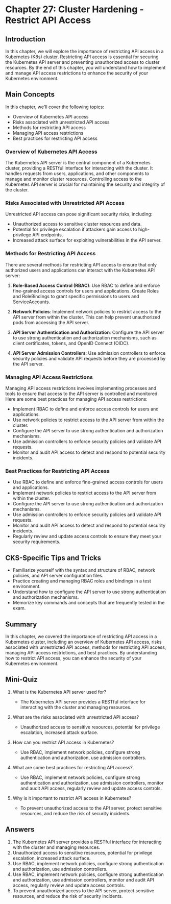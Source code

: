 # Chapter 27: Cluster Hardening - Restrict API Access

## Introduction

In this chapter, we will explore the importance of restricting API access in a Kubernetes (K8s) cluster. Restricting API access is essential for securing the Kubernetes API server and preventing unauthorized access to cluster resources. By the end of this chapter, you will understand how to implement and manage API access restrictions to enhance the security of your Kubernetes environment.

## Main Concepts

In this chapter, we'll cover the following topics:
- Overview of Kubernetes API access
- Risks associated with unrestricted API access
- Methods for restricting API access
- Managing API access restrictions
- Best practices for restricting API access

### Overview of Kubernetes API Access

The Kubernetes API server is the central component of a Kubernetes cluster, providing a RESTful interface for interacting with the cluster. It handles requests from users, applications, and other components to manage and monitor cluster resources. Controlling access to the Kubernetes API server is crucial for maintaining the security and integrity of the cluster.

### Risks Associated with Unrestricted API Access

Unrestricted API access can pose significant security risks, including:
- Unauthorized access to sensitive cluster resources and data.
- Potential for privilege escalation if attackers gain access to high-privilege API endpoints.
- Increased attack surface for exploiting vulnerabilities in the API server.

### Methods for Restricting API Access

There are several methods for restricting API access to ensure that only authorized users and applications can interact with the Kubernetes API server:

1. **Role-Based Access Control (RBAC)**: Use RBAC to define and enforce fine-grained access controls for users and applications. Create Roles and RoleBindings to grant specific permissions to users and ServiceAccounts.

2. **Network Policies**: Implement network policies to restrict access to the API server from within the cluster. This can help prevent unauthorized pods from accessing the API server.

3. **API Server Authentication and Authorization**: Configure the API server to use strong authentication and authorization mechanisms, such as client certificates, tokens, and OpenID Connect (OIDC).

4. **API Server Admission Controllers**: Use admission controllers to enforce security policies and validate API requests before they are processed by the API server.

### Managing API Access Restrictions

Managing API access restrictions involves implementing processes and tools to ensure that access to the API server is controlled and monitored. Here are some best practices for managing API access restrictions:

- Implement RBAC to define and enforce access controls for users and applications.
- Use network policies to restrict access to the API server from within the cluster.
- Configure the API server to use strong authentication and authorization mechanisms.
- Use admission controllers to enforce security policies and validate API requests.
- Monitor and audit API access to detect and respond to potential security incidents.

### Best Practices for Restricting API Access

- Use RBAC to define and enforce fine-grained access controls for users and applications.
- Implement network policies to restrict access to the API server from within the cluster.
- Configure the API server to use strong authentication and authorization mechanisms.
- Use admission controllers to enforce security policies and validate API requests.
- Monitor and audit API access to detect and respond to potential security incidents.
- Regularly review and update access controls to ensure they meet your security requirements.

## CKS-Specific Tips and Tricks

- Familiarize yourself with the syntax and structure of RBAC, network policies, and API server configuration files.
- Practice creating and managing RBAC roles and bindings in a test environment.
- Understand how to configure the API server to use strong authentication and authorization mechanisms.
- Memorize key commands and concepts that are frequently tested in the exam.

## Summary

In this chapter, we covered the importance of restricting API access in a Kubernetes cluster, including an overview of Kubernetes API access, risks associated with unrestricted API access, methods for restricting API access, managing API access restrictions, and best practices. By understanding how to restrict API access, you can enhance the security of your Kubernetes environment.

## Mini-Quiz

1. What is the Kubernetes API server used for?
   - The Kubernetes API server provides a RESTful interface for interacting with the cluster and managing resources.

2. What are the risks associated with unrestricted API access?
   - Unauthorized access to sensitive resources, potential for privilege escalation, increased attack surface.

3. How can you restrict API access in Kubernetes?
   - Use RBAC, implement network policies, configure strong authentication and authorization, use admission controllers.

4. What are some best practices for restricting API access?
   - Use RBAC, implement network policies, configure strong authentication and authorization, use admission controllers, monitor and audit API access, regularly review and update access controls.

5. Why is it important to restrict API access in Kubernetes?
   - To prevent unauthorized access to the API server, protect sensitive resources, and reduce the risk of security incidents.

## Answers

1. The Kubernetes API server provides a RESTful interface for interacting with the cluster and managing resources.
2. Unauthorized access to sensitive resources, potential for privilege escalation, increased attack surface.
3. Use RBAC, implement network policies, configure strong authentication and authorization, use admission controllers.
4. Use RBAC, implement network policies, configure strong authentication and authorization, use admission controllers, monitor and audit API access, regularly review and update access controls.
5. To prevent unauthorized access to the API server, protect sensitive resources, and reduce the risk of security incidents.
